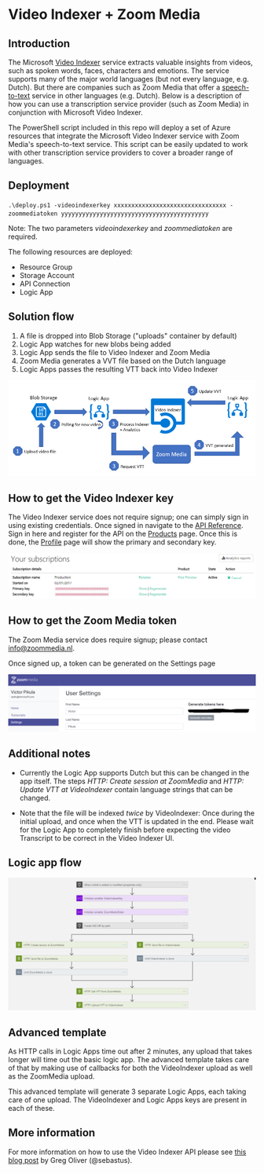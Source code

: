 # Video Indexer + Zoom Media

## Introduction
The Microsoft [Video Indexer](https://www.videoindexer.ai/) service extracts valuable insights from videos, such as spoken words, faces, characters and emotions. The service supports many of the major world languages (but not every language, e.g. Dutch). But there are companies such as Zoom Media that offer a [speech-to-text](https://www.zoom-media.nl/en/speech-to-text/) service in other languages (e.g. Dutch). Below is a description of how you can use a transcription service provider (such as Zoom Media) in conjunction with Microsoft Video Indexer.

The PowerShell script included in this repo will deploy a set of Azure resources that integrate the Microsoft Video Indexer service with Zoom Media's speech-to-text service. This script can be easily updated to work with other transcription service providers to cover a broader range of languages.

## Deployment
`.\deploy.ps1 -videoindexerkey xxxxxxxxxxxxxxxxxxxxxxxxxxxxxxxx -zoommediatoken yyyyyyyyyyyyyyyyyyyyyyyyyyyyyyyyyyyyyyyyyy`

Note: The two parameters _videoindexerkey_ and _zoommediatoken_ are required.

The following resources are deployed:
* Resource Group
* Storage Account
* API Connection
* Logic App

## Solution flow
1. A file is dropped into Blob Storage ("uploads" container by default)
2. Logic App watches for new blobs being added
3. Logic App sends the file to Video Indexer and Zoom Media
4. Zoom Media generates a VVT file based on the Dutch language
5. Logic Apps passes the resulting VTT  back into Video Indexer

![Solution architecture](solution_architecture.png)

## How to get the Video Indexer key
The Video Indexer service does not require signup; one can simply sign in using existing credentials. Once signed in navigate to the [API Reference](https://videobreakdown.portal.azure-api.net/). Sign in here and register for the API on the [Products](https://videobreakdown.portal.azure-api.net/products) page. Once this is done, the [Profile](https://videobreakdown.portal.azure-api.net/developer) page will show the primary and secondary key.

![Video Indexer Profile](vi_profile.png)

## How to get the Zoom Media token

The Zoom Media service does require signup; please contact <info@zoommedia.nl>.

Once signed up, a token can be generated on the Settings page

![Zoom Media settings](zm_settings.png)

## Additional notes
* Currently the Logic App supports Dutch but this can be changed in the app itself. The steps _HTTP: Create session at ZoomMedia_ and _HTTP: Update VTT at VideoIndexer_ contain language strings that can be changed.

* Note that the file will be indexed _twice_ by VideoIndexer: Once during the initial upload, and once when the VTT is updated in the end. Please wait for the Logic App to completely finish before expecting the video Transcript to be correct in the Video Indexer UI.

## Logic app flow

![Logic App flow](logic_app_flow.png)

## Advanced template
As HTTP calls in Logic Apps time out after 2 minutes, any upload that takes longer will time out the basic logic app. The advanced template takes care of that by making use of callbacks for both the VideoIndexer upload as well as the ZoomMedia upload. 

This advanced template will generate 3 separate Logic Apps, each taking care of one upload. The VideoIndexer and Logic Apps keys are present in each of these. 


## More information
For more information on how to use the Video Indexer API please see [this blog post](https://blogs.msdn.microsoft.com/golive/2018/03/26/using-microsoft-azure-video-indexer/) by Greg Oliver (@sebastus).